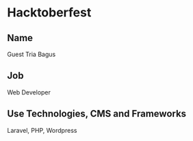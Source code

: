 # Hacktoberfest

##  Name
Guest Tria Bagus

## Job
Web Developer

## Use Technologies, CMS and Frameworks
Laravel, PHP, Wordpress
